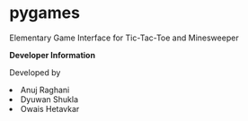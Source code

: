 # pygames
Elementary Game Interface for Tic-Tac-Toe and Minesweeper

**Developer Information**
<p>Developed by
  <li>Anuj Raghani</li>
  <li>Dyuwan Shukla</li>
  <li>Owais Hetavkar</li>
